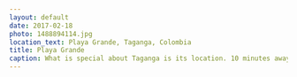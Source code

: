 ```yaml
---
layout: default
date: 2017-02-18
photo: 1488894114.jpg
location_text: Playa Grande, Taganga, Colombia
title: Playa Grande
caption: What is special about Taganga is its location. 10 minutes away from the big (and nice) city of Santa Marta and still you fill lost in nature there with that small bay.
---
```

